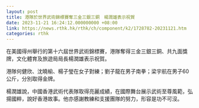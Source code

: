 ```yaml
---
layout: post
title: 港隊於世界武術錦標賽奪三金三銀三銅　楊潤雄表示祝賀
date: 2023-11-21 16:24:12.000000000 +08:00
link: https://news.rthk.hk/rthk/ch/component/k2/1728782-20231121.htm
categories: rthk
---
```


在美國得州舉行的第十六屆世界武術錦標賽，港隊奪得三金三銀三銅、共九面獎牌，文化體育及旅遊局局長楊潤雄表示祝賀。

港隊何健欣、沈曉榆、楊子瑩在女子對練；劉子龍在男子南拳；梁宇航在男子60公斤，分別取得金牌。

楊潤雄說，中國香港武術代表隊取得亮麗成績，在國際舞台展示武術至尊風範，弘揚國粹，說好香港故事。他亦感謝教練和支援團隊的努力，形容是功不可沒。
